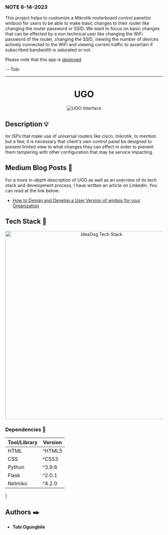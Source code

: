 ### NOTE 6-14-2023

This project helps to customize a Mikrotik routerboard control panel(or winbox) for users to be able to make basic changes to their router like changing the router password or SSID. We want to focus on basic changes that can be effected by a non technical user like changing the WiFi password of the router, changing the SSID, viewing the number of devices actively connected to the WiFi and viewing current traffic to ascertain if subscribed bandwidth is saturated or not.

Please note that this app is [deployed](https://ogungbile.pythonanywhere.com/login)

-- Tobi

---

<h1 align="center">UGO</h1>

<p align="center">
  <img src="https://github.com/bdbaraban/ideadog/blob/master/assets/ideadog-logo.png"
       alt="UGO Interface"
  />
</p>

## Description :bulb:

Ior ISPs that make use of universal routers like cisco, mikrotik, to mention but a few, it is necessary that client's own control panel be designed to present limited view to what changes they can effect in order to prevent them tampering with other configuration that may be service impacting.


## Medium Blog Posts :newspaper:

For a more in-depth description of UGO as well as an overview of its tech stack and development process, I have written an article on Linkedin. You can read at the link below:

- [How to Design and Develop a User Version of winbox for your Organization](https://www.linkedin.com/pulse/how-design-develop-user-version-winbox-your-oluwagbemiga-ogungbile)


## Tech Stack :poodle:

<p align="center">
  <img src="https://github.com/bdbaraban/ideadog/blob/master/assets/ideadog-stack.png"
       alt="IdeaDog Tech Stack"
       width="600"
  />
</p>

### Dependencies :couple:


| Tool/Library                                                                       | Version |
| ---------------------------------------------------------------------------------- | ------- |
| HTML                                     | ^HTML5  |
| CSS                                                      | ^CSS3 |
| Python                                            | ^3.9.6  |
| Flask                                              | ^2.0.1 |
| Netmiko                                 | ^4.2.0 |
| 



## Authors :black_nib:

- **Tobi Ogungbile**